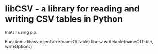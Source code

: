 # libCSV - a library for reading and writing CSV tables in Python

Install using pip.

Functions:
libcsv.openTable(nameOfTable)
libcsv.writetable(nameOfTable, writeOptions)
